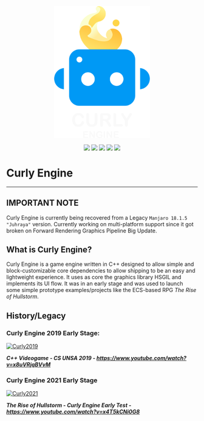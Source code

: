 <p align="center">
    <a href="#"><img src="other/res/curly-text.png?raw=true" width="50%"></a>
</p>

<p align="center">
    <!--<a href="https://github.com/AsulconS/Curly-Engine/releases/tag/v0.1.0"><img src="https://img.shields.io/github/v/release/AsulconS/Curly-Engine"></a>-->
    <a href="#"><img src="https://img.shields.io/github/last-commit/AsulconS/Curly-Engine"></a>
    <a href="#"><img src="https://img.shields.io/github/commit-activity/y/AsulconS/Curly-Engine"></a>
    <a href="https://github.com/AsulconS/Curly-Engine/issues"><img src="https://img.shields.io/github/issues/AsulconS/Curly-Engine"></a>
    <a href="https://github.com/AsulconS/Curly-Engine/pulls"><img src="https://img.shields.io/github/issues-pr/AsulconS/Curly-Engine"></a>
    <a href="#"><img src="https://img.shields.io/github/stars/AsulconS/Curly-Engine"></a>
</p>

# Curly Engine
---

## IMPORTANT NOTE

Curly Engine is currently being recovered from a Legacy `Manjaro 18.1.5 "Juhraya"` version. Currently working on multi-platform support since it got broken on Forward Rendering Graphics Pipeline Big Update.

## What is Curly Engine?

Curly Engine is a game engine written in C++ designed to allow simple and block-customizable core dependencies to allow shipping to be an easy and lightweight experience. It uses as core the graphics library HSGIL and implements its UI flow. It was in an early stage and was used to launch some simple prototype examples/projects like the ECS-based RPG _The Rise of Hullstorm_.

## History/Legacy

### Curly Engine 2019 Early Stage:

[![Curly2019](https://img.youtube.com/vi/x8uVRjqBVvM/0.jpg)](https://www.youtube.com/watch?v=x8uVRjqBVvM)

***C++ Videogame - CS UNSA 2019 - https://www.youtube.com/watch?v=x8uVRjqBVvM***

### Curly Engine 2021 Early Stage

[![Curly2021](https://img.youtube.com/vi/x4T5kCNi0G8/0.jpg)](https://www.youtube.com/watch?v=x4T5kCNi0G8)

***The Rise of Hullstorm - Curly Engine Early Test - https://www.youtube.com/watch?v=x4T5kCNi0G8***

